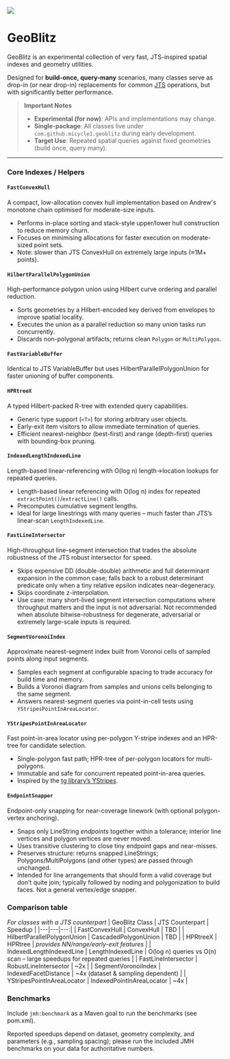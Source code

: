 [![](https://jitpack.io/v/micycle1/GeoBlitz.svg)](https://jitpack.io/#micycle1/GeoBlitz)

# GeoBlitz

GeoBlitz is an experimental collection of very fast, JTS-inspired spatial indexes and geometry utilities.

Designed for **build-once, query-many** scenarios, many classes serve as drop-in (or near drop-in) replacements for common [JTS](https://github.com/locationtech/jts/) operations, but with significantly better performance.

> **Important Notes**  
> - **Experimental (for now)**: APIs and implementations may change.
> - **Single-package**: All classes live under `com.github.micycle1.geoblitz` during early development.
> - **Target Use**: Repeated spatial queries against fixed geometries (build once, query many).

---

### Core Indexes / Helpers

#### `FastConvexHull`
A compact, low-allocation convex hull implementation based on Andrew's monotone chain optimised for moderate-size inputs.
- Performs in-place sorting and stack-style upper/lower hull construction to reduce memory churn.
- Focuses on minimising allocations for faster execution on moderate-sized point sets.
- Note: slower than JTS ConvexHull on extremely large inputs (≈1M+ points).

#### `HilbertParallelPolygonUnion`
High-performance polygon union using Hilbert curve ordering and parallel reduction.
- Sorts geometries by a Hilbert-encoded key derived from envelopes to improve spatial locality.
- Executes the union as a parallel reduction so many union tasks run concurrently.
- Discards non-polygonal artifacts; returns clean `Polygon` or `MultiPolygon`.

#### `FastVariableBuffer`
Identical to JTS VariableBuffer but uses HilbertParallelPolygonUnion for faster unioning of buffer components.

#### `HPRtreeX`
A typed Hilbert-packed R-tree with extended query capabilities.
- Generic type support (`<T>`) for storing arbitrary user objects.
- Early-exit item visitors to allow immediate termination of queries.
- Efficient nearest-neighbor (best-first) and range (depth-first) queries with bounding-box pruning.

#### `IndexedLengthIndexedLine`
Length-based linear-referencing with O(log n) length→location lookups for repeated queries.
- Length-based linear referencing with O(log n) index for repeated `extractPoint()`/`extractLine()` calls.
- Precomputes cumulative segment lengths.  
- Ideal for large linestrings with many queries – much faster than JTS’s linear-scan `LengthIndexedLine`.

#### `FastLineIntersector`
High-throughput line-segment intersection that trades the absolute robustness of the JTS robust intersector for speed.
- Skips expensive DD (double-double) arithmetic and full determinant expansion in the common case; falls back to a robust determinant predicate only when a tiny relative epsilon indicates near-degeneracy.
- Skips coordinate z-interpolation.
- Use case: many short-lived segment intersection computations where throughput matters and the input is not adversarial. Not recommended when absolute bitwise-robustness for degenerate, adversarial or extremely large-scale inputs is required.

#### `SegmentVoronoiIndex`
Approximate nearest-segment index built from Voronoi cells of sampled points along input segments.
- Samples each segment at configurable spacing to trade accuracy for build time and memory.
- Builds a Voronoi diagram from samples and unions cells belonging to the same segment.
- Answers nearest-segment queries via point-in-cell tests using `YStripesPointInAreaLocator`.

#### `YStripesPointInAreaLocator`
Fast point-in-area locator using per-polygon Y-stripe indexes and an HPR-tree for candidate selection.
- Single-polygon fast path; HPR-tree of per-polygon locators for multi-polygons.
- Immutable and safe for concurrent repeated point-in-area queries.
- Inspired by the [tg library’s YStripes](https://github.com/tidwall/tg/blob/main/docs/POLYGON_INDEXING.md#ystripes).

#### `EndpointSnapper`
Endpoint-only snapping for near-coverage linework (with optional polygon-vertex anchoring).
- Snaps only LineString *endpoints* together within a tolerance; interior line vertices and polygon vertices are never moved.
- Uses transitive clustering to close tiny endpoint gaps and near-misses.
- Preserves structure: returns snapped LineStrings; Polygons/MultiPolygons (and other types) are passed through unchanged.
- Intended for line arrangements that should form a valid coverage but don’t quite join; typically followed by noding and polygonization to build faces. Not a general vertex/edge snapper.

### Comparison table
*For classes with a JTS counterpart*
| GeoBlitz Class | JTS Counterpart | Speedup |
|---|---|---:|
| FastConvexHull | ConvexHull | TBD |
| HilbertParallelPolygonUnion | CascadedPolygonUnion | TBD |
| HPRtreeX | HPRtree | *provides NN/range/early-exit features* |
| IndexedLengthIndexedLine | LengthIndexedLine | O(log n) queries vs O(n) scan – large speedups for repeated queries |
| FastLineIntersector | RobustLineIntersector | ~2x |
| SegmentVoronoiIndex | IndexedFacetDistance | ~4x (dataset & sampling dependent) |
| YStripesPointInAreaLocator | IndexedPointInAreaLocator | ~4x |


### Benchmarks
Include `jmh:benchmark` as a Maven goal to run the benchmarks (see pom.xml).

Reported speedups depend on dataset, geometry complexity, and parameters (e.g., sampling spacing); please run the included JMH benchmarks on your data for authoritative numbers.
